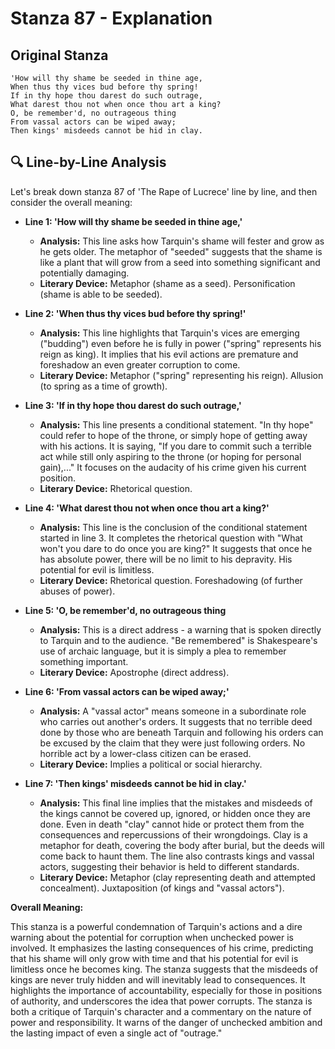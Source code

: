 # Stanza 87 - Explanation

## Original Stanza
```
'How will thy shame be seeded in thine age,
When thus thy vices bud before thy spring!
If in thy hope thou darest do such outrage,
What darest thou not when once thou art a king?
O, be remember'd, no outrageous thing
From vassal actors can be wiped away;
Then kings' misdeeds cannot be hid in clay.
```

## 🔍 Line-by-Line Analysis
Let's break down stanza 87 of 'The Rape of Lucrece' line by line, and then consider the overall meaning:

*   **Line 1: 'How will thy shame be seeded in thine age,'**

    *   **Analysis:** This line asks how Tarquin's shame will fester and grow as he gets older. The metaphor of "seeded" suggests that the shame is like a plant that will grow from a seed into something significant and potentially damaging.
    *   **Literary Device:** Metaphor (shame as a seed). Personification (shame is able to be seeded).

*   **Line 2: 'When thus thy vices bud before thy spring!'**

    *   **Analysis:** This line highlights that Tarquin's vices are emerging ("budding") even before he is fully in power ("spring" represents his reign as king). It implies that his evil actions are premature and foreshadow an even greater corruption to come.
    *   **Literary Device:** Metaphor ("spring" representing his reign). Allusion (to spring as a time of growth).

*   **Line 3: 'If in thy hope thou darest do such outrage,'**

    *   **Analysis:** This line presents a conditional statement. "In thy hope" could refer to hope of the throne, or simply hope of getting away with his actions. It is saying, "If you dare to commit such a terrible act while still only aspiring to the throne (or hoping for personal gain),..." It focuses on the audacity of his crime given his current position.
    *   **Literary Device:** Rhetorical question.

*   **Line 4: 'What darest thou not when once thou art a king?'**

    *   **Analysis:** This line is the conclusion of the conditional statement started in line 3. It completes the rhetorical question with "What won't you dare to do once you are king?" It suggests that once he has absolute power, there will be no limit to his depravity. His potential for evil is limitless.
    *   **Literary Device:** Rhetorical question. Foreshadowing (of further abuses of power).

*   **Line 5: 'O, be remember'd, no outrageous thing**

    *   **Analysis:** This is a direct address - a warning that is spoken directly to Tarquin and to the audience. "Be remembered" is Shakespeare's use of archaic language, but it is simply a plea to remember something important.
    *   **Literary Device:** Apostrophe (direct address).

*   **Line 6: 'From vassal actors can be wiped away;'**

    *   **Analysis:** A "vassal actor" means someone in a subordinate role who carries out another's orders. It suggests that no terrible deed done by those who are beneath Tarquin and following his orders can be excused by the claim that they were just following orders. No horrible act by a lower-class citizen can be erased.
    *   **Literary Device:** Implies a political or social hierarchy.

*   **Line 7: 'Then kings' misdeeds cannot be hid in clay.'**

    *   **Analysis:** This final line implies that the mistakes and misdeeds of the kings cannot be covered up, ignored, or hidden once they are done. Even in death "clay" cannot hide or protect them from the consequences and repercussions of their wrongdoings. Clay is a metaphor for death, covering the body after burial, but the deeds will come back to haunt them. The line also contrasts kings and vassal actors, suggesting their behavior is held to different standards.
    *   **Literary Device:** Metaphor (clay representing death and attempted concealment). Juxtaposition (of kings and "vassal actors").

**Overall Meaning:**

This stanza is a powerful condemnation of Tarquin's actions and a dire warning about the potential for corruption when unchecked power is involved. It emphasizes the lasting consequences of his crime, predicting that his shame will only grow with time and that his potential for evil is limitless once he becomes king. The stanza suggests that the misdeeds of kings are never truly hidden and will inevitably lead to consequences. It highlights the importance of accountability, especially for those in positions of authority, and underscores the idea that power corrupts. The stanza is both a critique of Tarquin's character and a commentary on the nature of power and responsibility. It warns of the danger of unchecked ambition and the lasting impact of even a single act of "outrage."
